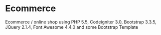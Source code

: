 # Ecommerce
Ecommerce / online shop using PHP 5.5, Codeigniter 3.0, Bootstrap 3.3.5, JQuery 2.1.4, Font Awesome 4.4.0 and some Bootstrap Template

